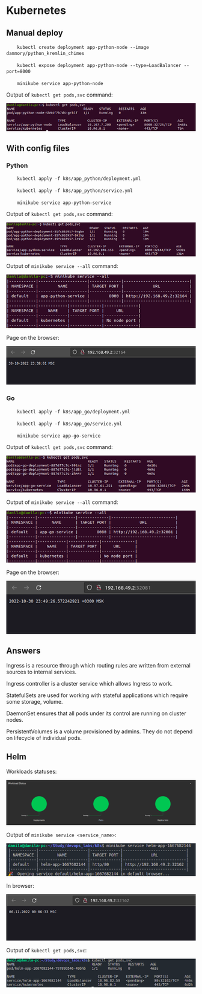 # Kubernetes

## Manual deploy

```plain
    kubectl create deployment app-python-node --image danmory/python_kremlin_chimes

    kubectl expose deployment app-python-node --type=LoadBalancer --port=8000

    minikube service app-python-node
```

Output of ``kubectl get pods,svc`` command:

![Manual Deploy](images/manual.png)

## With config files

### Python

```plain
    kubectl apply -f k8s/app_python/deployment.yml 

    kubectl apply -f k8s/app_python/service.yml 

    minikube service app-python-service
```

Output of ``kubectl get pods,svc`` command:

![Deploy with config file](images/with_config.png)

Output of ``minikube service --all`` command:

![Python all services](images/python_service_all.png)

Page on the browser:

![Python browser page](images/python_from_browser.png)

### Go

```plain
    kubectl apply -f k8s/app_go/deployment.yml 

    kubectl apply -f k8s/app_go/service.yml 

    minikube service app-go-service
```

Output of ``kubectl get pods,svc`` command:

![Deploy with config file](images/go_with_config.png)

Output of ``minikube service --all`` command:

![Go all services](images/go_service_all.png)

Page on the browser:

![Go browser page](images/go_from_browser.png)

## Answers

Ingress is a resource through which routing rules
are written from external sources to internal services.

Ingress controller is a cluster service which allows Ingress to work.

StatefulSets are used for working with stateful applications
which require some storage, volume.

DaemonSet ensures that all pods under its control
are running on cluster nodes.

PersistentVolumes is a volume provisioned by admins.
They do not depend on lifecycle of individual pods.

## Helm

Workloads statuses:

![Workloads](images/workloads.png)

Output of ``minikube service <service_name>``:

![Minikube service](images/helm-minikube-service.png)

In browser:

![Helm browser](images/helm-python-site.png)

Output of ``kubectl get pods,svc``:

![Helm pods,svc](images/helm-kubectl-info.png)
